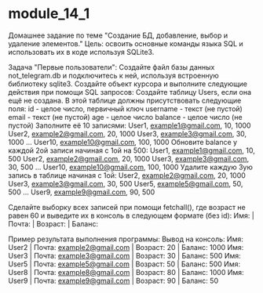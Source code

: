# module_14_1
Домашнее задание по теме "Создание БД, добавление, выбор и удаление элементов."
Цель: освоить основные команды языка SQL и использовать их в коде используя SQLite3.

Задача "Первые пользователи":
Создайте файл базы данных not_telegram.db и подключитесь к ней, используя встроенную библиотеку sqlite3.
Создайте объект курсора и выполните следующие действия при помощи SQL запросов:
Создайте таблицу Users, если она ещё не создана. В этой таблице должны присутствовать следующие поля:
id - целое число, первичный ключ
username - текст (не пустой)
email - текст (не пустой)
age - целое число
balance - целое число (не пустой)
Заполните её 10 записями:
User1, example1@gmail.com, 10, 1000
User2, example2@gmail.com, 20, 1000
User3, example3@gmail.com, 30, 1000
...
User10, example10@gmail.com, 100, 1000
Обновите balance у каждой 2ой записи начиная с 1ой на 500:
User1, example1@gmail.com, 10, 500
User2, example2@gmail.com, 20, 1000
User3, example3@gmail.com, 30, 500
...
User10, example10@gmail.com, 100, 1000
Удалите каждую 3ую запись в таблице начиная с 1ой:
User2, example2@gmail.com, 20, 1000
User3, example3@gmail.com, 30, 500
User5, example5@gmail.com, 50, 500
...
User9, example9@gmail.com, 90, 500

Сделайте выборку всех записей при помощи fetchall(), где возраст не равен 60 и выведите их в консоль в следующем формате (без id):
Имя: <username> | Почта: <email> | Возраст: <age> | Баланс: <balance>

Пример результата выполнения программы:
Вывод на консоль:
Имя: User2 | Почта: example2@gmail.com | Возраст: 20 | Баланс: 1000
Имя: User3 | Почта: example3@gmail.com | Возраст: 30 | Баланс: 500
Имя: User5 | Почта: example5@gmail.com | Возраст: 50 | Баланс: 500
Имя: User8 | Почта: example8@gmail.com | Возраст: 80 | Баланс: 1000
Имя: User9 | Почта: example9@gmail.com | Возраст: 90 | Баланс: 50
